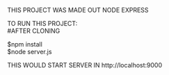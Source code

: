 THIS PROJECT WAS MADE OUT NODE EXPRESS</br>

TO RUN THIS PROJECT:</br>
#AFTER CLONING </br>

$npm install</br>
$node server.js</br>

THIS WOULD START SERVER IN http://localhost:9000</br>
 








